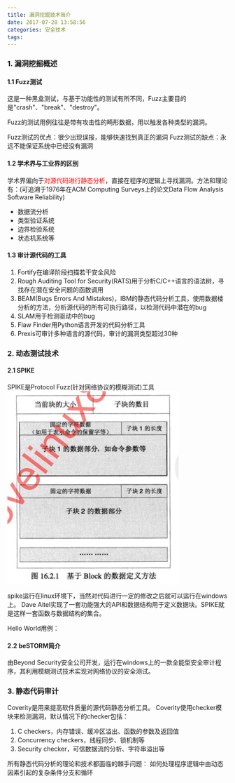 ```yaml
---
title: 漏洞挖掘技术简介
date: 2017-07-28 13:58:56
categories: 安全技术
tags: 
---
```


### 1. 漏洞挖掘概述

#### 1.1 Fuzz测试

这是一种黑盒测试，与基于功能性的测试有所不同，Fuzz主要目的是"crash"、"break"、"destroy"。

Fuzz的测试用例往往是带有攻击性的畸形数据，用以触发各种类型的漏洞。

Fuzz测试的优点：很少出现误报，能够快速找到真正的漏洞
Fuzz测试的缺点：永远不能保证系统中已经没有漏洞

#### 1.2 学术界与工业界的区别

学术界偏向于<font color=#f00>对源代码进行静态分析</font>，直接在程序的逻辑上寻找漏洞。方法和理论有：(可追溯于1976年在ACM Computing Surveys上的论文Data Flow Analysis Software Reliability)
* 数据流分析
* 类型验证系统
* 边界检验系统
* 状态机系统等

#### 1.3 审计源代码的工具

1. Fortify在编译阶段扫描若干安全风险
2. Rough Auditing Tool for Security(RATS)用于分析C/C++语言的语法树，寻找存在潜在安全问题的函数调用
3. BEAM(Bugs Errors And Mistakes)，IBM的静态代码分析工具，使用数据楼分析的方法，分析源代码的所有可执行路径，以检测代码中潜在的bug
4. SLAM用于检测驱动中的bug
5. Flaw Finder用Python语言开发的代码分析工具
6. Prexis可审计多种语言的源代码，审计的漏洞类型超过30种

### 2. 动态测试技术

#### 2.1 SPIKE

SPIKE是Protocol Fuzz(针对网络协议的模糊测试)工具
![基于Block的数据定义方法](/images/2017-07-28/block_data.jpg)

spike运行在linux环境下，当然对代码进行一定的修改之后就可以运行在windows上。
Dave Aitel实现了一套功能强大的API和数据结构用于定义数据块。SPIKE就是这样一套函数与数据结构的集合。

Hello World用例：


#### 2.2 beSTORM简介

由Beyond Security安全公司开发，运行在windows上的一款全能型安全审计程序，其利用模糊测试技术实现对网络协议的安全测试。

### 3. 静态代码审计

Coverity是用来提高软件质量的源代码静态分析工具。
Coverity使用checker模块来检测漏洞，默认情况下的checker包括：
1. C checkers，内存错误、缓冲区溢出、函数的参数及返回值
2. Concurrency checkers，线程同步、锁机制等
3. Security checker，可信数据流的分析、字符串溢出等

所有静态代码分析的理论和技术都面临的棘手问题：
如何处理程序逻辑中由动态因素引起的复杂条件分支和循环


